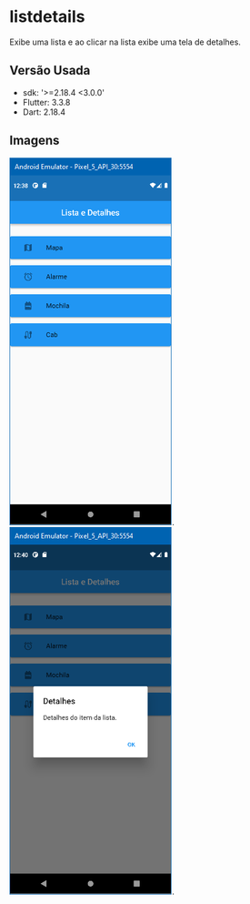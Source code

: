 # listdetails

Exibe uma lista e ao clicar na lista exibe uma tela de detalhes.

## Versão Usada

- sdk: '>=2.18.4 <3.0.0'
- Flutter: 3.3.8
- Dart: 2.18.4

## Imagens

![Imagem da tela principal](images\home.png).
![Imagem da tela de avisos](images\alertDialog.png).
